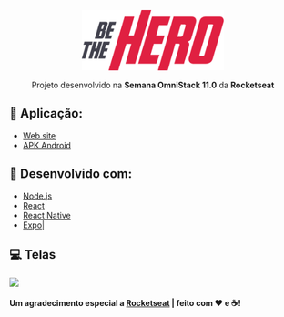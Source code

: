 <p align="center">
<img alt="BeTheHero" title="#BeTheHero" src="https://github.com/vespidhook/BeTheHero/blob/master/mobile/src/assets/logo@3x.png?raw=true" width="250px" /></p>

<p align="center">Projeto desenvolvido na <strong>Semana OmniStack 11.0</strong> da <strong>Rocketseat</strong></p>

## 🔖 Aplicação:

- [Web site](https://musing-chandrasekhar-77139a.netlify.com/)
- [APK Android](https://exp-shell-app-assets.s3.us-west-1.amazonaws.com/android/%40vespidhook/betohero-157d403429044ddc8088da558c625bdb-signed.apk)

## 🚀 Desenvolvido com:

- [Node.js](https://nodejs.org/en/) 
- [React](https://reactjs.org)
- [React Native](https://facebook.github.io/react-native/)
- [Expo](https://expo.io/)|

## :computer: Telas

<img align="center" src="https://media-exp1.licdn.com/dms/image/C4D22AQE2F3gvsjZeyA/feedshare-shrink_2048_1536/0?e=1588204800&v=beta&t=Q8fG5zFaIsQmhppOR1lVAjUYHeO2VwOjU6HP-Cu2gBM"></img>

#### Um agradecimento especial a [Rocketseat](https://www.rocketseat.com.br) | feito com ❤ e ☕!
